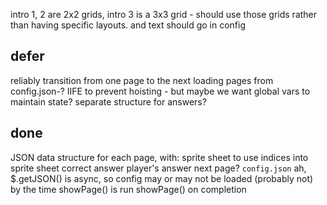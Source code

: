 
intro 1, 2 are 2x2 grids, intro 3 is a 3x3 grid - should use those grids rather than having specific layouts.
and text should go in config

## defer

reliably transition from one page to the next loading pages from config.json-?
IIFE to prevent hoisting - but maybe we want global vars to maintain state?
separate structure for answers?

## done

JSON data structure for each page, with: sprite sheet to use indices into sprite sheet correct answer player's answer next page? `config.json`
ah, $.getJSON() is async, so config may or may not be loaded (probably not) by the time showPage() is run
showPage() on completion
